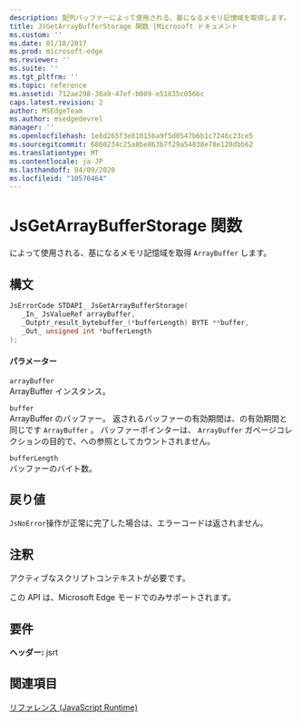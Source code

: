 ```yaml
---
description: 配列バッファーによって使用される、基になるメモリ記憶域を取得します。
title: JsGetArrayBufferStorage 関数 |Microsoft ドキュメント
ms.custom: ''
ms.date: 01/18/2017
ms.prod: microsoft-edge
ms.reviewer: ''
ms.suite: ''
ms.tgt_pltfrm: ''
ms.topic: reference
ms.assetid: 712ae298-36a9-47ef-b089-e51835c056bc
caps.latest.revision: 2
author: MSEdgeTeam
ms.author: msedgedevrel
manager: ''
ms.openlocfilehash: 1e8d265f3e81015ba9f5d0547b6b1c7246c23ce5
ms.sourcegitcommit: 6860234c25a8be863b7f29a54838e78e120dbb62
ms.translationtype: MT
ms.contentlocale: ja-JP
ms.lasthandoff: 04/09/2020
ms.locfileid: "10570464"
---
```

# JsGetArrayBufferStorage 関数
によって使用される、基になるメモリ記憶域を取得 `ArrayBuffer` します。  
  
## 構文  
  
```cpp  
JsErrorCode STDAPI_ JsGetArrayBufferStorage(  
   _In_ JsValueRef arrayBuffer,  
   _Outptr_result_bytebuffer_(*bufferLength) BYTE **buffer,  
   _Out_ unsigned int *bufferLength  
);  
```  
  
#### パラメーター  
 `arrayBuffer`  
 ArrayBuffer インスタンス。  
  
 `buffer`  
 ArrayBuffer のバッファー。 返されるバッファーの有効期間は、の有効期間と同じです `ArrayBuffer` 。 バッファーポインターは、 `ArrayBuffer` ガベージコレクションの目的で、への参照としてカウントされません。  
  
 `bufferLength`  
 バッファーのバイト数。  
  
## 戻り値  
 `JsNoError`操作が正常に完了した場合は、エラーコードは返されません。  
  
## 注釈  
 アクティブなスクリプトコンテキストが必要です。  
  
 この API は、Microsoft Edge モードでのみサポートされます。  
  
## 要件  
 **ヘッダー:** jsrt  
  
## 関連項目  
 [リファレンス (JavaScript Runtime)](../chakra-hosting/reference-javascript-runtime.md)